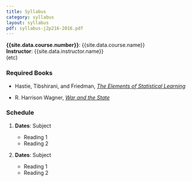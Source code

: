 ```yaml
---
title: Syllabus
category: syllabus
layout: syllabus
pdf: syllabus-j2p216-2016.pdf
---
```



**{{site.data.course.number}}**: {{site.data.course.name}}  
**Instructor**: {{site.data.instructor.name}}  
(etc)

### Required Books

* Hastie, Tibshirani, and Friedman,
  [*The Elements of Statistical Learning*](http://statweb.stanford.edu/~tibs/ElemStatLearn/)

* R. Harrison Wagner,
  [*War and the State*](http://www.amazon.com/War-State-Theory-International-Politics/dp/0472069810)


### Schedule

1. **Dates**: Subject
    * Reading 1
    * Reading 2

2. **Dates**: Subject
    * Reading 1
    * Reading 2
